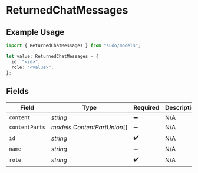 # ReturnedChatMessages

## Example Usage

```typescript
import { ReturnedChatMessages } from "sudo/models";

let value: ReturnedChatMessages = {
  id: "<id>",
  role: "<value>",
};
```

## Fields

| Field                       | Type                        | Required                    | Description                 |
| --------------------------- | --------------------------- | --------------------------- | --------------------------- |
| `content`                   | *string*                    | :heavy_minus_sign:          | N/A                         |
| `contentParts`              | *models.ContentPartUnion*[] | :heavy_minus_sign:          | N/A                         |
| `id`                        | *string*                    | :heavy_check_mark:          | N/A                         |
| `name`                      | *string*                    | :heavy_minus_sign:          | N/A                         |
| `role`                      | *string*                    | :heavy_check_mark:          | N/A                         |